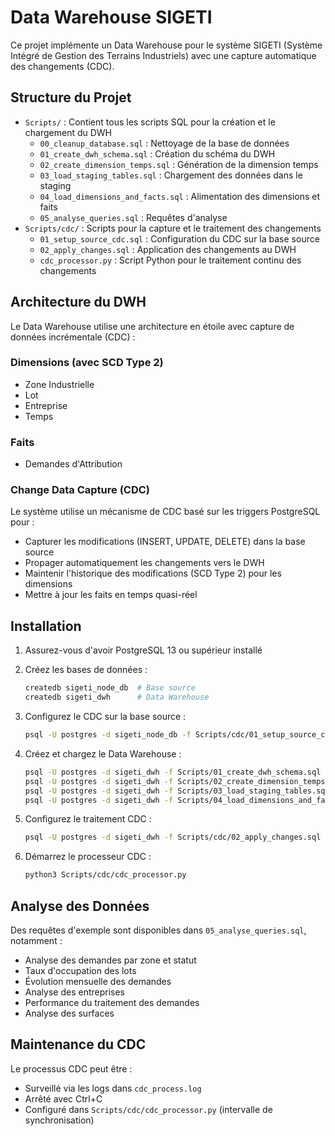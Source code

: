 # Data Warehouse SIGETI

Ce projet implémente un Data Warehouse pour le système SIGETI (Système Intégré de Gestion des Terrains Industriels) avec une capture automatique des changements (CDC).

## Structure du Projet

- `Scripts/` : Contient tous les scripts SQL pour la création et le chargement du DWH
  - `00_cleanup_database.sql` : Nettoyage de la base de données
  - `01_create_dwh_schema.sql` : Création du schéma du DWH
  - `02_create_dimension_temps.sql` : Génération de la dimension temps
  - `03_load_staging_tables.sql` : Chargement des données dans le staging
  - `04_load_dimensions_and_facts.sql` : Alimentation des dimensions et faits
  - `05_analyse_queries.sql` : Requêtes d'analyse
- `Scripts/cdc/` : Scripts pour la capture et le traitement des changements
  - `01_setup_source_cdc.sql` : Configuration du CDC sur la base source
  - `02_apply_changes.sql` : Application des changements au DWH
  - `cdc_processor.py` : Script Python pour le traitement continu des changements

## Architecture du DWH

Le Data Warehouse utilise une architecture en étoile avec capture de données incrémentale (CDC) :

### Dimensions (avec SCD Type 2)
- Zone Industrielle
- Lot
- Entreprise
- Temps

### Faits
- Demandes d'Attribution

### Change Data Capture (CDC)
Le système utilise un mécanisme de CDC basé sur les triggers PostgreSQL pour :
- Capturer les modifications (INSERT, UPDATE, DELETE) dans la base source
- Propager automatiquement les changements vers le DWH
- Maintenir l'historique des modifications (SCD Type 2) pour les dimensions
- Mettre à jour les faits en temps quasi-réel

## Installation

1. Assurez-vous d'avoir PostgreSQL 13 ou supérieur installé
2. Créez les bases de données :
   ```bash
   createdb sigeti_node_db  # Base source
   createdb sigeti_dwh      # Data Warehouse
   ```

3. Configurez le CDC sur la base source :
   ```bash
   psql -U postgres -d sigeti_node_db -f Scripts/cdc/01_setup_source_cdc.sql
   ```

4. Créez et chargez le Data Warehouse :
   ```bash
   psql -U postgres -d sigeti_dwh -f Scripts/01_create_dwh_schema.sql
   psql -U postgres -d sigeti_dwh -f Scripts/02_create_dimension_temps.sql
   psql -U postgres -d sigeti_dwh -f Scripts/03_load_staging_tables.sql
   psql -U postgres -d sigeti_dwh -f Scripts/04_load_dimensions_and_facts.sql
   ```

5. Configurez le traitement CDC :
   ```bash
   psql -U postgres -d sigeti_dwh -f Scripts/cdc/02_apply_changes.sql
   ```

6. Démarrez le processeur CDC :
   ```bash
   python3 Scripts/cdc/cdc_processor.py
   ```

## Analyse des Données

Des requêtes d'exemple sont disponibles dans `05_analyse_queries.sql`, notamment :
- Analyse des demandes par zone et statut
- Taux d'occupation des lots
- Évolution mensuelle des demandes
- Analyse des entreprises
- Performance du traitement des demandes
- Analyse des surfaces

## Maintenance du CDC

Le processus CDC peut être :
- Surveillé via les logs dans `cdc_process.log`
- Arrêté avec Ctrl+C
- Configuré dans `Scripts/cdc/cdc_processor.py` (intervalle de synchronisation)